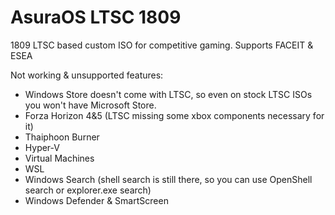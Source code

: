 # AsuraOS LTSC 1809
1809 LTSC based custom ISO for competitive gaming. Supports FACEIT & ESEA

Not working & unsupported features:

- Windows Store doesn't come with LTSC, so even on stock LTSC ISOs you won't have Microsoft Store.
- Forza Horizon 4&5 (LTSC missing some xbox components necessary for it)
- Thaiphoon Burner
- Hyper-V
- Virtual Machines
- WSL
- Windows Search (shell search is still there, so you can use OpenShell search or explorer.exe search)
- Windows Defender & SmartScreen
